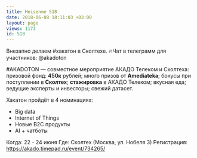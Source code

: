 ```yaml
---
title: Heisenme 518
date: 2018-06-08 18:11:03 +03:00
layout: page
views: 1173
id: 518
---
```


Внезапно делаем #хакатон в Сколтехе. 🔥Чат в телеграмм для участников: @akadoton

#AKADOTON — совместное мероприятие АКАДО Телеком и Сколтеха: призовой фонд: **450к** рублей; много призов от **Amediateka**; бонусы при поступлении в **Сколтех**;  **стажировка** в АКАДО Телеком; вкусная еда; ведущие эксперты и инвесторы; свежий датасет.

Хакатон пройдёт в 4 номинациях:
- Big data
- Internet of Things
- Новые B2C продукты
- AI + чатботы

Когда: 22 - 24 июня
Где: Сколтех  (Москва, ул. Нобеля 3)
Регистрация: https://akado.timepad.ru/event/734265/


